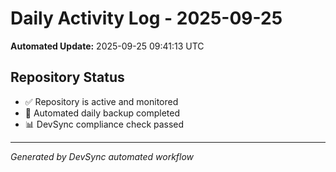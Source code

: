 # Daily Activity Log - 2025-09-25

**Automated Update:** 2025-09-25 09:41:13 UTC

## Repository Status
- ✅ Repository is active and monitored
- 🔄 Automated daily backup completed
- 📊 DevSync compliance check passed

---
*Generated by DevSync automated workflow*
